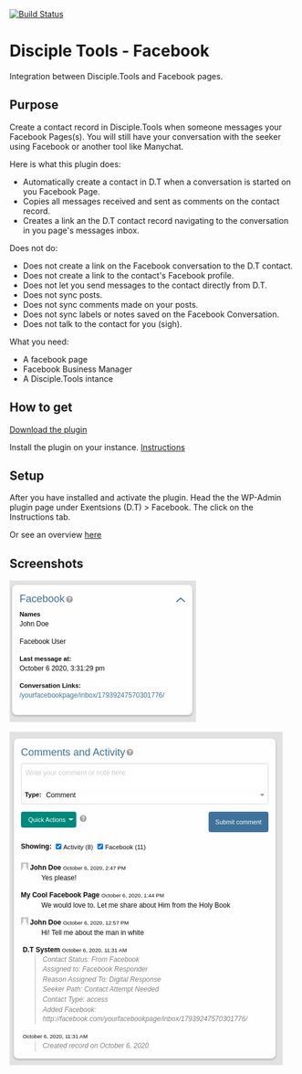 [![Build Status](https://travis-ci.com/DiscipleTools/disciple-tools-facebook.svg?branch=master)](https://travis-ci.com/DiscipleTools/disciple-tools-facebook)

# Disciple Tools - Facebook
Integration between Disciple.Tools and Facebook pages.

## Purpose
Create a contact record in Disciple.Tools when someone messages your Facebook Pages(s). You will still have your conversation with the seeker using Facebook or another tool like Manychat.

Here is what this plugin does:
- Automatically create a contact in D.T when a conversation is started on you Facebook Page.
- Copies all messages received and sent as comments on the contact record.
- Creates a link an the D.T contact record navigating to the conversation in you page's messages inbox.

Does not do:
- Does not create a link on the Facebook conversation to the D.T contact.
- Does not create a link to the contact's Facebook profile.
- Does not let you send messages to the contact directly from D.T.
- Does not sync posts.
- Does not sync comments made on your posts.
- Does not sync labels or notes saved on the Facebook Conversation.
- Does not talk to the contact for you (sigh).

What you need:
- A facebook page
- Facebook Business Manager
- A Disciple.Tools intance 


## How to get
[Download the plugin](https://github.com/DiscipleTools/disciple-tools-facebook/releases/latest/download/disciple-tools-facebook.zip)

Install the plugin on your instance. [Instructions](https://disciple.tools/user-docs/getting-started-info/admin/extensions-dt/plugins/)

## Setup
After you have installed and activate the plugin. Head the the WP-Admin plugin page under Exentsions (D.T) > Facebook. The click on the Instructions tab.

Or see an overview [here](https://github.com/DiscipleTools/disciple-tools-facebook/wiki)

## Screenshots
![Facebook Tile](https://github.com/DiscipleTools/disciple-tools-facebook/blob/master/includes/assets/facebook_tile.png)

![Facebook Comments](https://github.com/DiscipleTools/disciple-tools-facebook/blob/master/includes/assets/facebook_comments.png)


